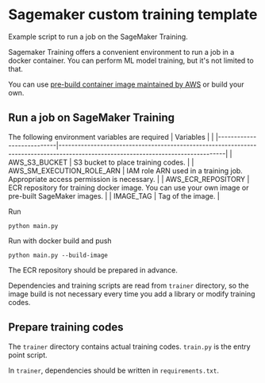 # Sagemaker custom training template

Example script to run a job on the SageMaker Training.

Sagemaker Training offers a convenient environment to run a job in a docker container. You can perform ML model training, but it's not limited to that.

You can use [pre-build container image maintained by AWS](https://docs.aws.amazon.com/sagemaker/latest/dg/pre-built-containers-frameworks-deep-learning.html) or build your own.

## Run a job on SageMaker Training
The following environment variables are required
| Variables                 |                                                                                                                                  |
|---------------------------|----------------------------------------------------------------------------------------------------------------------------------|
| AWS_S3_BUCKET             | S3 bucket to place training codes.                                                                                                |
| AWS_SM_EXECUTION_ROLE_ARN | IAM role ARN used in a training job. Appropriate access permission is necessary. |
| AWS_ECR_REPOSITORY        | ECR repository for training docker image. You can use your own image or pre-built SageMaker images.                              |
| IMAGE_TAG                 | Tag of the image.                                                                                                                |


Run
```
python main.py
```

Run with docker build and push
```
python main.py --build-image
```
The ECR repository should be prepared in advance.

Dependencies and training scripts are read from `trainer` directory, so the image build is not necessary every time you add a library or modify training codes.


## Prepare training codes
The `trainer` directory contains actual training codes. `train.py` is the entry point script.

In `trainer`, dependencies should be written in `requirements.txt`.
